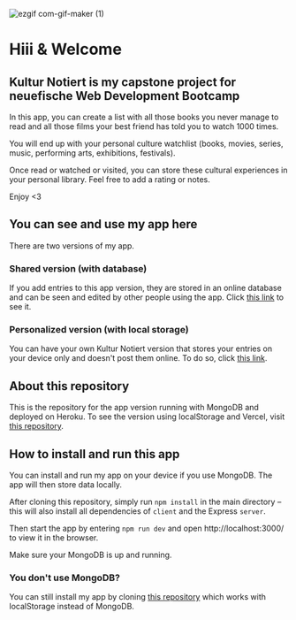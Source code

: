![ezgif com-gif-maker (1)](https://user-images.githubusercontent.com/82392063/124247302-0ab5f500-db22-11eb-8e84-2e2df5edc796.gif)

# Hiii & Welcome

## Kultur Notiert is my capstone project for neuefische Web Development Bootcamp

In this app, you can create a list with all those books you never manage to read and all those films your best friend has told you to watch 1000 times.

You will end up with your personal culture watchlist (books, movies, series, music, performing arts, exhibitions, festivals).

Once read or watched or visited, you can store these cultural experiences in your personal library. Feel free to add a rating or notes.

Enjoy <3

## You can see and use my app here

There are two versions of my app.

### Shared version (with database)

If you add entries to this app version, they are stored in an online database and can be seen and edited by other people using the app. Click [this link](https://kultur-notiert.herokuapp.com/) to see it.

### Personalized version (with local storage)

You can have your own Kultur Notiert version that stores your entries on your device only and doesn't post them online. To do so, click [this link](https://kultur-notiert.vercel.app/).

## About this repository

This is the repository for the app version running with MongoDB and deployed on Heroku. To see the version using localStorage and Vercel, visit [this repository](https://github.com/felixcanditt/kultur-notiert-vercel).

## How to install and run this app

You can install and run my app on your device if you use MongoDB. The app will then store data locally. 

After cloning this repository, simply run `npm install` in the main directory – this will also install all dependencies of `client` and the Express `server`.

Then start the app by entering `npm run dev` and open http://localhost:3000/ to view it in the browser.

Make sure your MongoDB is up and running.

### You don't use MongoDB?

You can still install my app by cloning [this repository](https://github.com/felixcanditt/kultur-notiert-vercel) which works with localStorage instead of MongoDB.
